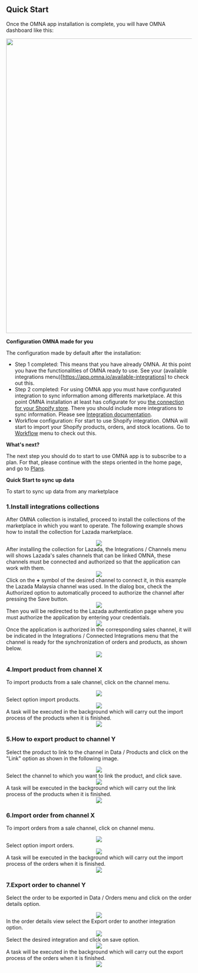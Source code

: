 ## Quick Start

Once the OMNA app installation is complete, you will have OMNA dashboard like this:

<div align=center>
	<img width="800" src="/assets/images/quick-start/dashboard.png"/>
</div>

**Configuration OMNA made for you**

The configuration made by default after the installation:
- Step 1 completed: This means that you have already OMNA. At this point you have the functionalities of OMNA  ready to use. See your (available integrations menu)[https://app.omna.io/available-integrations] to check out this.
- Step 2 completed: For using OMNA app you must have configurated integration to sync information among differents marketplace. At this point OMNA installation at least has cofigurate for you [the connection for your Shopify store](https://app.omna.io/connected-integrations). There you should include more integrations to sync information. Please see [Integration documentation](connected-integrations).
- Workflow configuration: For start to use Shopify integration. OMNA will start to import your Shopify products, orders, and stock locations. Go to [Workflow](https://app.omna.io/workflows) menu to check out this.

**What's next?**

The next step you should do to start to use OMNA app is to subscribe to a plan. For that, please continue with the steps oriented in the home page, and go to [Plans](https://app.omna.io/plans).

**Quick Start to sync up data**

To start to sync up data from any marketplace

### 1.Install integrations collections 

After OMNA collection is installed, proceed to install the collections of the marketplace in which you want to operate. The following example shows how to install the collection for Lazada marketplace.
    <div align=center>
        <img src="/assets/images/user-guide/install_lazada_collection.jpg">
    </div>
After installing the collection for Lazada, the Integrations / Channels menu will shows Lazada's sales channels that can be linked OMNA, these channels must be connected and authorized so that the application can work with them.
    <div align=center>
        <img src="/assets/images/user-guide/channels.jpg">
    </div>
Click on the **+** symbol of the desired channel to connect it, in this example the Lazada Malaysia channel was used. In the dialog box, check the Authorized option to automatically proceed to authorize the channel after pressing the Save button.
    <div align=center>
        <img src="/assets/images/user-guide/connecting_lazada_my_channel.jpg">
    </div>
Then you will be redirected to the Lazada authentication page where you must authorize the application by entering your credentials.
    <div align=center>
        <img src="/assets/images/user-guide/lazada_authorization_request.jpg">
    </div>
Once the application is authorized in the corresponding sales channel, it will be indicated in the Integrations / Connected Integrations menu that the channel is ready for the synchronization of orders and products, as shown below.
    <div align=center>
        <img src="/assets/images/user-guide/lazada_channel_authorized.jpg">
    </div>

### 4.Import product from channel X

To import products from a sale channel, click on the channel menu.
    <div align=center>
        <img src="/assets/images/user-guide/lazada_channel_menu.jpg">
    </div>
Select option import products.
    <div align=center>
        <img src="/assets/images/user-guide/import_products.jpg">
    </div>
A task will be executed in the background which will carry out the import process of the products when it is finished.
    <div align=center>
        <img src="/assets/images/user-guide/import_products_task.jpg">
    </div>

### 5.How to export product to channel Y

Select the product to link to the channel in Data / Products and click on the "Link" option as shown in the following image.
    <div align=center>
        <img src="/assets/images/user-guide/link_product_to_channel.jpg">
    </div>
Select the channel to which you want to link the product, and click save.
    <div align=center>
        <img src="/assets/images/user-guide/link_product_to_channel_2.jpg">
    </div>
A task will be executed in the background which will carry out the link process of the products when it is finished.
    <div align=center>
        <img src="/assets/images/user-guide/link_product_task.jpg">
    </div>

### 6.Import order from channel X

To import orders from a sale channel, click on channel menu.
    <div align=center>
        <img src="/assets/images/user-guide/lazada_channel_menu.jpg">
    </div>
Select option import orders.
    <div align=center>
        <img src="/assets/images/user-guide/import_orders.jpg">
    </div>
A task will be executed in the background which will carry out the import process of the orders when it is finished.
    <div align=center>
        <img src="/assets/images/user-guide/import_orders_task.jpg">
    </div>

### 7.Export order to channel Y

Select the order to be exported in Data / Orders menu and click on the order details option.
    <div align=center>
        <img src="/assets/images/user-guide/order_details.jpg">
    </div>
In the order details view select the Export order to another integration option.
    <div align=center>
        <img src="/assets/images/user-guide/export_to_another_integration.jpg">
    </div>
Select the desired integration and click on save option.
    <div align=center>
        <img src="/assets/images/user-guide/export_order_to_integration.jpg">
    </div>
A task will be executed in the background which will carry out the export process of the orders when it is finished.
    <div align=center>
        <img src="/assets/images/user-guide/export_order_task.jpg">
    </div>
